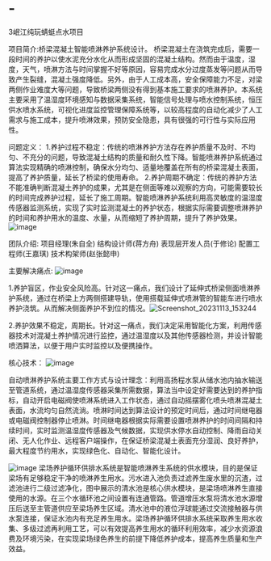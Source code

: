 # -
3岷江纯玩蜻蜓点水项目

项目简介:桥梁混凝土智能喷淋养护系统设计。
桥梁混凝土在浇筑完成后，需要一段时间的养护以使水泥充分水化从而形成坚固的混凝土结构。然而由于温度，湿度，天气，喷淋方法与时间掌握不好等原因，容易完成水分过度蒸发等问题从而导致产生裂缝，混凝土强度降低。另外，由于人工成本高，安全保障能力不足，对梁两侧作业难度大等问题，导致桥梁两侧没有得到基本施工要求的喷淋养护。本系统主要采用了温湿度环境感知与数据采集系统，智能信号处理与喷水控制系统，恒压供水喷水系统，可视化进度监控管理保障系统等，以较高程度的自动化减少了人工需求与施工成本，提升喷淋效果，预防安全隐患，具有很强的可行性与实际应用性。

问题定义：
1.养护过程不稳定：传统的喷淋养护方法存在养护质量不及时、不均匀、不充分的问题，导致混凝土结构的质量和耐久性下降。智能喷淋养护系统通过算法实现精确的喷淋控制，确保水分均匀、适量地覆盖在所有的桥梁混凝土表面，提高了养护质量，延长了桥梁的使用寿命。
2.养护周期不确定：传统的养护方法不能准确判断混凝土养护的成果，尤其是在侧面等难以观察的方向，可能需要较长的时间完成养护过程，延长了施工周期。智能喷淋养护系统利用高灵敏度的温湿度传感器监测系统，实现了实时监测混凝土的养护状态，根据实际需要调整喷淋养护的时间和养护用水的温度、水量，从而缩短了养护周期，提升了养护效果。
![image](https://github.com/Wangjiaqi12138/minjiangchunwan/assets/144121940/daf8c9ed-8205-420d-ac88-d6c051de5ce9)


团队介绍:
项目经理(朱自全)  结构设计师(蒋方舟)  表现层开发人员(于修论)  配置工程师(王嘉琪)  技术构架师(赵张懿申)

主要解决痛点:
![image](https://github.com/Wangjiaqi12138/minjiangchunwan/assets/144121940/556bb5bb-afce-4cbb-9c24-f6c062f791fd)

1.养护盲区，作业安全风险高。针对这一痛点，我们设计了延伸式桥梁侧面喷淋养护系统，通过在桥梁上方两侧搭建导轨，使用搭载延伸式喷淋管的智能车进行喷水养护浇筑。从而解决侧面养护不到位的情况。![Screenshot_20231113_153244](https://github.com/Wangjiaqi12138/minjiangchunwan/assets/144121940/0c58381d-99da-418f-8cda-f6bab3f3eb96)

2.养护效果不稳定，周期长。针对这一痛点，我们决定采用智能化方案，利用传感器技术对混凝土养护情况进行监控，通过温湿度以及其他传感器检测，并设计智能喷洒算法，以便于用户实时监控以及便携操作。



核心技术：
![image](https://github.com/Wangjiaqi12138/minjiangchunwan/assets/144121940/f6dd263e-21ec-4939-836e-f9edf38ebecc)

自动喷淋养护系统主要工作方式与设计理念：利用高扬程水泵从储水池内抽水输送至管道系统，通过温湿度传感器采集所需数据，算法当中设定好需要达到的养护指标，自动开启电磁阀使喷淋系统进入工作状态，通过自动摇摆雾化喷头喷淋混凝土表面，水流均匀自然流淌。喷淋时间达到算法设计的预定时间后，通过时间继电器或电磁阀控制器停止喷淋。时间继电器根据实际需要设置喷淋养护的时间间隔和持续时间，实时监测温湿度传感器及气候数据，实现供水停水自动控制、降雨自动关闭、无人化作业、远程客户端操作，在保证桥梁混凝土表面充分湿润、良好养护，最大程度节约用水，实现绿色化、自动化、智能化设计。


![image](https://github.com/Wangjiaqi12138/minjiangchunwan/assets/144121940/a3611385-d6a3-4ab0-a600-d6a8b0a787a7)
梁场养护循环供排水系统是智能喷淋养生系统的供水模块，目的是保证梁场有足够稳定干净的喷淋养生用水。污水进入池负责过滤养生废水里的沉渣，过滤池进行二级过滤净化，图中展示的清水池是核心供水模块，是梁场喷淋养生直接使用的水源。在三个水循环池之间设置有连通管路。管道增压水泵将清水池水源增压后送至主管道供应至梁场养生区域。清水池中的液位浮球能通过交流接触器与供水泵连接，保证水池内有充足养生用水。梁场养护循环供排水系统采取养生用水收集、多级过滤再利用工艺，可以有效提高养生用水的循环利用效率，减少水资源浪费及环境污染，在实现梁场绿色养生的前提下降低养护成本，提高养生质量和生产效益。


